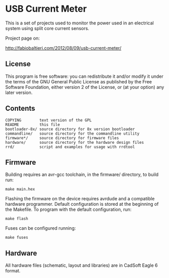 USB Current Meter
=================

This is a set of projects used to monitor the power used in an electrical
system using split core current sensors.

Project page on:

http://fabiobaltieri.com/2012/08/09/usb-current-meter/

License
-------

This program is free software: you can redistribute it and/or modify
it under the terms of the GNU General Public License as published by
the Free Software Foundation, either version 2 of the License, or
(at your option) any later version.

Contents
--------

    COPYING        text version of the GPL
    README         this file
    bootloader-8x/ source directory for 8x version bootloader
    commandline/   source directory for the commandline utility
    firmware*/     source directory for firmware files
    hardware/      source directory for the hardware design files
    rrd/           script and examples for usage with rrdtool

Firmware
--------

Building requires an avr-gcc toolchain, in the firmware/ directory, to build
run:

    make main.hex

Flashing the firmware on the device requires avrdude and a compatible hardware
programmer. Default configuration is stored at the beginning of the Makefile.
To program with the default configuration, run:

    make flash

Fuses can be configured running:

    make fuses

Hardware
--------

All hardware files (schematic, layout and libraries) are in CadSoft Eagle 6
format.
